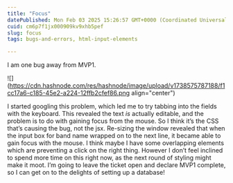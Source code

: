 ```yaml
---
title: "Focus"
datePublished: Mon Feb 03 2025 15:26:57 GMT+0000 (Coordinated Universal Time)
cuid: cm6p7f1jx000909kv9xhb5pef
slug: focus
tags: bugs-and-errors, html-input-elements

---
```


I am one bug away from MVP1.

![](https://cdn.hashnode.com/res/hashnode/image/upload/v1738575787188/f1cc17a6-c185-45e2-a224-12ffb2cfef86.png align="center")

I started googling this problem, which led me to try tabbing into the fields with the keyboard. This revealed the text *is* actually editable, and the problem is to do with gaining focus from the mouse. So I think it’s the CSS that’s causing the bug, not the jsx. Re-sizing the window revealed that when the input box for band name wrapped on to the next line, it became able to gain focus with the mouse. I think maybe I have some overlapping elements which are preventing a click on the right thing. However I don’t feel inclined to spend more time on this right now, as the next round of styling might make it moot. I’m going to leave the ticket open and declare MVP1 complete, so I can get on to the delights of setting up a database!